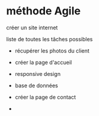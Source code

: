 # méthode Agile

créer un site internet 

liste de toutes les tâches possibles 

- récupérer les photos du client
- créer la page d'accueil
- responsive design
- base de données
- créer la page de contact 

- 